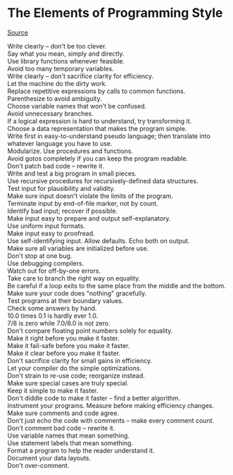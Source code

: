 # The Elements of Programming Style

[Source](https://en.wikipedia.org/wiki/The_Elements_of_Programming_Style)  

Write clearly – don't be too clever.  
Say what you mean, simply and directly.  
Use library functions whenever feasible.  
Avoid too many temporary variables.  
Write clearly – don't sacrifice clarity for efficiency.  
Let the machine do the dirty work.  
Replace repetitive expressions by calls to common functions.  
Parenthesize to avoid ambiguity.  
Choose variable names that won't be confused.  
Avoid unnecessary branches.  
If a logical expression is hard to understand, try transforming it.  
Choose a data representation that makes the program simple.  
Write first in easy-to-understand pseudo language; then translate into whatever language you have to use.  
Modularize. Use procedures and functions.  
Avoid gotos completely if you can keep the program readable.  
Don't patch bad code – rewrite it.  
Write and test a big program in small pieces.  
Use recursive procedures for recursively-defined data structures.  
Test input for plausibility and validity.  
Make sure input doesn't violate the limits of the program.  
Terminate input by end-of-file marker, not by count.  
Identify bad input; recover if possible.  
Make input easy to prepare and output self-explanatory.  
Use uniform input formats.  
Make input easy to proofread.  
Use self-identifying input. Allow defaults. Echo both on output.  
Make sure all variables are initialized before use.  
Don't stop at one bug.  
Use debugging compilers.  
Watch out for off-by-one errors.  
Take care to branch the right way on equality.  
Be careful if a loop exits to the same place from the middle and the bottom.  
Make sure your code does "nothing" gracefully.  
Test programs at their boundary values.  
Check some answers by hand.  
10.0 times 0.1 is hardly ever 1.0.  
7/8 is zero while 7.0/8.0 is not zero.  
Don't compare floating point numbers solely for equality.  
Make it right before you make it faster.  
Make it fail-safe before you make it faster.  
Make it clear before you make it faster.  
Don't sacrifice clarity for small gains in efficiency.  
Let your compiler do the simple optimizations.  
Don't strain to re-use code; reorganize instead.  
Make sure special cases are truly special.  
Keep it simple to make it faster.  
Don't diddle code to make it faster – find a better algorithm.  
Instrument your programs. Measure before making efficiency changes.  
Make sure comments and code agree.  
Don't just echo the code with comments – make every comment count.  
Don't comment bad code – rewrite it.  
Use variable names that mean something.  
Use statement labels that mean something.  
Format a program to help the reader understand it.  
Document your data layouts.  
Don't over-comment.   
